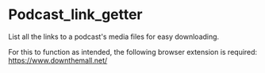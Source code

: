 # Podcast_link_getter
List all the links to a podcast's media files for easy downloading.

For this to function as intended, the following browser extension is required:
https://www.downthemall.net/
